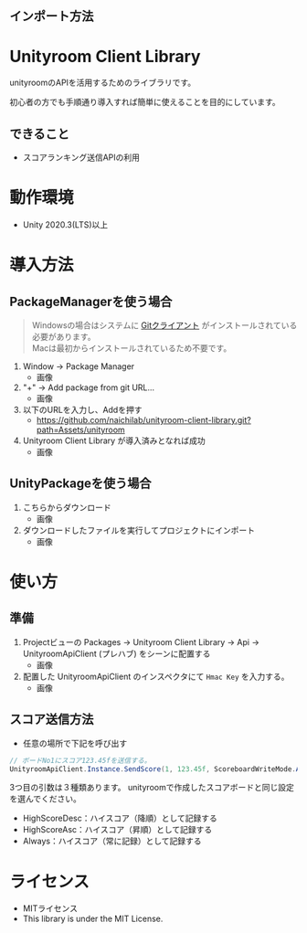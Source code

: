 ## インポート方法






# Unityroom Client Library

unityroomのAPIを活用するためのライブラリです。

初心者の方でも手順通り導入すれば簡単に使えることを目的にしています。

## できること

* スコアランキング送信APIの利用

# 動作環境

* Unity 2020.3(LTS)以上

# 導入方法

## PackageManagerを使う場合

> Windowsの場合はシステムに [Gitクライアント](https://git-scm.com/) がインストールされている必要があります。  
> Macは最初からインストールされているため不要です。

1. Window -> Package Manager
    * 画像
1. "+" -> Add package from git URL...
    * 画像
1. 以下のURLを入力し、Addを押す
    * https://github.com/naichilab/unityroom-client-library.git?path=Assets/unityroom
2. Unityroom Client Library が導入済みとなれば成功
    * 画像

## UnityPackageを使う場合

1. こちらからダウンロード
    * 画像
2. ダウンロードしたファイルを実行してプロジェクトにインポート
    * 画像

# 使い方

## 準備

1. Projectビューの Packages -> Unityroom Client Library -> Api -> UnityroomApiClient (プレハブ) をシーンに配置する
    * 画像
1. 配置した UnityroomApiClient のインスペクタにて `Hmac Key` を入力する。
    * 画像

## スコア送信方法

* 任意の場所で下記を呼び出す

```.cs
// ボードNo1にスコア123.45fを送信する。
UnityroomApiClient.Instance.SendScore(1, 123.45f, ScoreboardWriteMode.Always);
```

3つ目の引数は３種類あります。
unityroomで作成したスコアボードと同じ設定を選んでください。

* HighScoreDesc：ハイスコア（降順）として記録する
* HighScoreAsc：ハイスコア（昇順）として記録する
* Always：ハイスコア（常に記録）として記録する

# ライセンス

* MITライセンス
* This library is under the MIT License.
